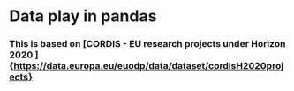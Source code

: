 # Data play in pandas

### This is based on [CORDIS - EU research projects under Horizon 2020 ]{https://data.europa.eu/euodp/data/dataset/cordisH2020projects}
